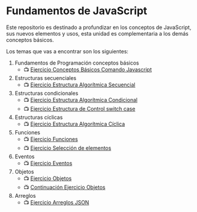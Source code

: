 # Fundamentos de JavaScript
Este repositorio es destinado a profundizar en los conceptos de JavaScript, sus nuevos elementos y usos, esta unidad es complementaria a los demás conceptos básicos. 

Los temas que vas a encontrar son los siguientes: 

1. Fundamentos de Programación conceptos básicos 
    - 📺 [Ejercicio Conceptos Básicos Comando Javascript](https://www.youtube.com/watch?v=_QyiYXgpkHg&list=PLCJVwfWFCVisAhNnrgxbXFyBHU7zuNlJZ&index=1&t=501s&ab_channel=AgileInnova)
2. Estructuras secuenciales  
    - 📺 [Ejercicio Estructura Algorítmica Secuencial](https://www.youtube.com/watch?v=hWGMaQf1pLU&list=PLCJVwfWFCVisAhNnrgxbXFyBHU7zuNlJZ&index=2&ab_channel=AgileInnova)
3. Estructuras condicionales  
    - 📺 [Ejercicio Estructura Algorítmica Condicional](https://www.youtube.com/watch?v=8EctAdlxg0E&list=PLCJVwfWFCVisAhNnrgxbXFyBHU7zuNlJZ&index=3&ab_channel=AgileInnova) 
    - 📺 [Ejercicio Estructura de Control switch case](https://www.youtube.com/watch?v=P53i_aRZeh8&list=PLCJVwfWFCVisAhNnrgxbXFyBHU7zuNlJZ&index=4&ab_channel=AgileInnova)
4. Estructuras cíclicas 
    - 📺 [Ejercicio Estructura Algorítmica Cíclica](https://www.youtube.com/watch?v=VZKZQnaL_NY&list=PLCJVwfWFCVisAhNnrgxbXFyBHU7zuNlJZ&index=5&ab_channel=AgileInnova)
5. Funciones 
    - 📺 [Ejercicio Funciones](https://www.youtube.com/watch?v=wvsEJXzqHNI&list=PLCJVwfWFCVisAhNnrgxbXFyBHU7zuNlJZ&index=6&ab_channel=AgileInnova) 
    - 📺 [Ejercicio Selección de elementos](https://www.youtube.com/watch?v=pPOvNnWeshQ&list=PLCJVwfWFCVisAhNnrgxbXFyBHU7zuNlJZ&index=7&ab_channel=AgileInnova) 
6. Eventos 
    - 📺 [Ejercicio Eventos](https://www.youtube.com/watch?v=xVZjsrtOPGg&list=PLCJVwfWFCVisAhNnrgxbXFyBHU7zuNlJZ&index=8&ab_channel=AgileInnova)
7. Objetos 
    - 📺 [Ejercicio Objetos](https://www.youtube.com/watch?v=p7GDvLyOknU&list=PLCJVwfWFCVisAhNnrgxbXFyBHU7zuNlJZ&index=9&ab_channel=AgileInnova) 
    - 📺 [Continuación Ejercicio Objetos](https://www.youtube.com/watch?v=0JGFvNRzauY&list=PLCJVwfWFCVisAhNnrgxbXFyBHU7zuNlJZ&index=10&ab_channel=AgileInnova)
8. Arreglos 
    - 📺 [Ejercicio Arreglos JSON](https://www.youtube.com/watch?v=_uSSabzX4M8&list=PLCJVwfWFCVisAhNnrgxbXFyBHU7zuNlJZ&index=11&ab_channel=AgileInnova)





